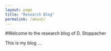 ```yaml
---
layout: page
title: "Research Blog"
permalink: /about/
---
```



#Welcome to the research blog of D. Stoppacher

This is my blog ...
